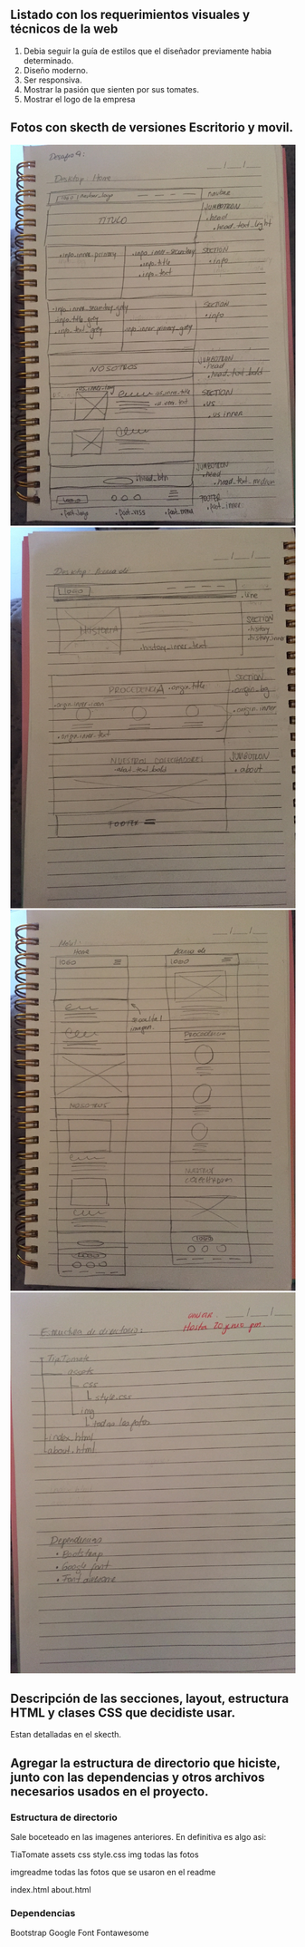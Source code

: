## Listado con los requerimientos visuales y técnicos de la web

1. Debia seguir la guía de estilos que el diseñador previamente habia determinado.
2. Diseño moderno.
3. Ser responsiva.
4. Mostrar la pasión que sienten por sus tomates.
5. Mostrar el logo de la empresa

## Fotos con skecth de versiones Escritorio y movil.

![](imgreadme/image1.jpeg)
![](imgreadme/image2.jpeg)
![](imgreadme/image3.jpeg)
![](imgreadme/image4.jpeg)

## Descripción de las secciones, layout, estructura HTML y clases CSS que decidiste usar.

Estan detalladas en el skecth.

## Agregar la estructura de directorio que hiciste, junto con las dependencias y otros archivos necesarios usados en el proyecto.

### Estructura de directorio

Sale boceteado en las imagenes anteriores. En definitiva es algo asi:

TiaTomate
 assets
  css
    style.css
  img
    todas las fotos

 imgreadme
  todas las fotos que se usaron en el readme

index.html
about.html


### Dependencias
Bootstrap
Google Font
Fontawesome
